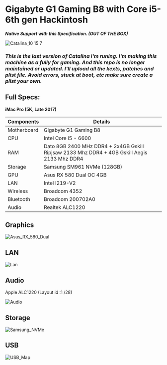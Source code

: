 # Gigabyte G1 Gaming B8 with Core i5-6th gen Hackintosh
***Native Support with this Specification.​ (OUT OF THE BOX)***

![Catalina_10 15 7](https://user-images.githubusercontent.com/82151753/116805475-13ee0a00-ab51-11eb-947a-449a71669728.png)

### _This is the last version of Catalina i'm runing. I'm making this machine as a fully for gaming. And this repo is no longer maintained or updated. I'll upload all the kexts, patches and plist file. Avoid errors, stuck at boot, etc make sure create a plist your own._
## Full Specs:

**iMac Pro (5K, Late 2017)**

| Components  | Details                          |
| ----------- | -------------------------------- |
| Motherboard | Gigabyte G1 Gaming B8            |
| CPU         | Intel Core i5 - 6600 |
| RAM         | Dato 8GB 2400 MHz DDR4  + 2x4GB  Gskill Ripjsaw  2133 Mhz DDR4 + 4GB Gskill Aegis 2133 Mhz DDR4   |
| Storage     | Samsung SM961 NVMe (128GB)      |
| GPU         | Asus RX 580 Dual OC 4GB    |
| LAN         | Intel I219-V2     |
| Wireless    | Broadcom 4352     |
| Bluetooth   | Broadcom 200702A0     |
| Audio       | Realtek ALC1220     |


## Graphics

![Asus_RX_580_Dual](https://user-images.githubusercontent.com/82151753/116805692-40eeec80-ab52-11eb-84f6-97f2d7764169.png)

## LAN
 
 ![Lan](https://user-images.githubusercontent.com/82151753/116805729-962afe00-ab52-11eb-889c-ae3f2ac6de44.png)
 
## Audio
Apple ALC1220 (Layout id :1 /28)

![Audio](https://user-images.githubusercontent.com/82151753/116805849-64666700-ab53-11eb-9b5c-0b1af7209c60.png)

## Storage

![Samsung_NVMe](https://user-images.githubusercontent.com/82151753/116805858-79db9100-ab53-11eb-9ed4-f77cf59a32fc.png)

## USB 

![USB_Map](https://user-images.githubusercontent.com/82151753/116805864-83fd8f80-ab53-11eb-8ef7-b8a033f5077d.png)



